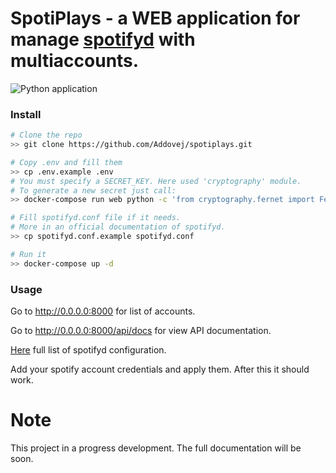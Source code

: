 # SpotiPlays - a WEB application for manage [spotifyd](https://github.com/Spotifyd/spotifyd) with multiaccounts.

![Python application](https://github.com/Addovej/spotiplays/workflows/Python%20application/badge.svg?branch=master)


### Install
```bash
# Clone the repo
>> git clone https://github.com/Addovej/spotiplays.git

# Copy .env and fill them
>> cp .env.example .env
# You must specify a SECRET_KEY. Here used 'cryptography' module.
# To generate a new secret just call:
>> docker-compose run web python -c 'from cryptography.fernet import Fernet;print(Fernet.generate_key())'

# Fill spotifyd.conf file if it needs.
# More in an official documentation of spotifyd.
>> cp spotifyd.conf.example spotifyd.conf

# Run it
>> docker-compose up -d
```

### Usage
Go to http://0.0.0.0:8000 for list of accounts.

Go to http://0.0.0.0:8000/api/docs for view API documentation.

[Here](https://github.com/Spotifyd/spotifyd#configuration-file) full list of spotifyd configuration.

Add your spotify account credentials and apply them. After this it should work. 


# Note
This project in a progress development.
The full documentation will be soon.
